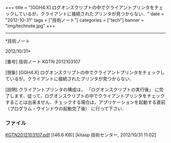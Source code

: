 ﻿+++
title = "[GGH4.X] ログオンスクリプトの中でクライアントプリンタをチェックしているが，クライアントに接続されたプリンタが見つからない．"
date = "2012-10-31"
tags = ["技術ノート"]
categories = ["tech"]
banner = "img/technote.jpg"
+++

-----------------------------------------------------------------------------------------------------------------------------

*技術ノート

2012/10/31*


[番号]
技術ノート KGTN 2012103107

[現象]
[GGH4.X]
ログオンスクリプトの中でクライアントプリンタをチェックしているが，クライアントに接続されたプリンタが見つからない．

[説明]
クライアントプリンタの構成は， 「ログオンスクリプトの実行後」
に完了します．従って，ログオンスクリプトの中でクライアントプリンタをチェックすることは出来ません．チェックする場合は，アプリケーションを起動する直前
（プログラム・ウインドウの起動完了後） に行って下さい．


### ファイル

 
 


[KGTN2012103107.pdf](http://techreport.kitasp.net/attachments/download/1071/KGTN2012103107.pdf)
 [(46.6 KB)] [kitasp 技術センター, 2012/10/31
11:02]


 


 

